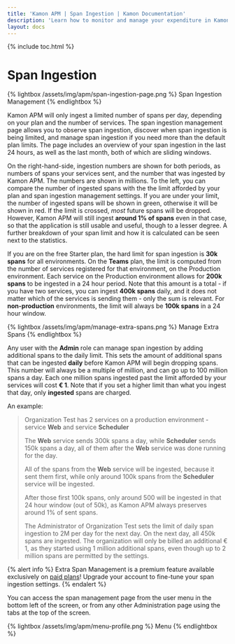 ```yaml
---
title: 'Kamon APM | Span Ingestion | Kamon Documentation'
description: 'Learn how to monitor and manage your expenditure in Kamon APM with just a few clicks. Spend exactly as much as you want to.'
layout: docs
---
```


{% include toc.html %}

Span Ingestion
==============

{% lightbox /assets/img/apm/span-ingestion-page.png %}
Span Ingestion Management
{% endlightbox %}

Kamon APM will only ingest a limited number of spans per day, depending on your plan and the number of services. The span ingestion management page allows you to observe span ingestion, discover when span ingestion is being limited, and manage span ingestion if you need more than the default plan limits. The page includes an overview of your span ingestion in the last 24 hours, as well as the last month, both of which are sliding windows.

On the right-hand-side, ingestion numbers are shown for both periods, as numbers of spans your services sent, and the number that was ingested by Kamon APM. The numbers are shown in millions. To the left, you can compare the number of ingested spans with the the limit afforded by your plan and span ingestion management settings. If you are under your limit, the number of ingested spans will be shown in green, otherwise it will be shown in red. If the limit is crossed, *most* future spans will be dropped. However, Kamon APM will still ingest **around 1% of spans** even in that case, so that the application is still usable and useful, though to a lesser degree. A further breakdown of your span limit and how it is calculated can be seen next to the statistics.

If you are on the free Starter plan, the hard limit for span ingestion is **30k spans** for all environments. On the **Teams** plan, the limit is computed from the number of services registered for that environment, on the Production environment. Each service on the Production environment allows for **200k spans** to be ingested in a 24 hour period. Note that this amount is a total - if you have two services, you can ingest **400k spans** daily, and it does not matter which of the services is sending them - only the sum is relevant. For **non-production** environments, the limit will always be **100k spans** in a 24 hour window.

{% lightbox /assets/img/apm/manage-extra-spans.png %}
Manage Extra Spans
{% endlightbox %}

Any user with the **Admin** role can manage span ingestion by adding additional spans to the daily limit. This sets the amount of additional spans that can be ingested **daily** before Kamon APM will begin dropping spans. This number will always be a multiple of million, and can go up to 100 million spans a day. Each one million spans ingested past the limit afforded by your services will cost <strong>&euro; 1</strong>. Note that if you set a higher limit than what you ingest that day, only **ingested** spans are charged.

An example:

> Organization Test has 2 services on a production environment - service **Web** and service **Scheduler**
>
> The **Web** service sends 300k spans a day, while **Scheduler** sends 150k spans a day, all of them after the **Web** service was done running for the day.
>
> All of the spans from the **Web** service will be ingested, because it sent them first, while only around 100k spans from the **Scheduler** service will be ingested.
>
> After those first 100k spans, only around 500 will be ingested in that 24 hour window (out of 50k), as Kamon APM always preserves around 1% of sent spans.
>
> The Administrator of Organization Test sets the limit of daily span ingestion to 2M per day for the next day.
> On the next day, all 450k spans are ingested. The organization will only be billed an additional &euro; 1, as they started using 1 million additional spans,
> even though up to 2 million spans are permitted by the settings.

{% alert info %}
Extra Span Management is a premium feature available exclusively on [paid plans]! Upgrade your account to fine-tune your span ingestion settings.
{% endalert %}

You can access the span management page from the user menu in the bottom left of the screen, or from any other Administration page using the tabs at the top of the screen.

{% lightbox /assets/img/apm/menu-profile.png %}
Menu
{% endlightbox %}

[paid plans]: /apm/pricing/
